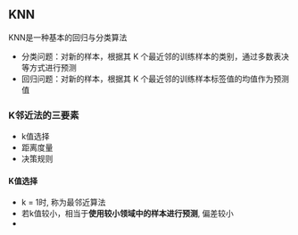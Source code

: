 ## KNN 
KNN是一种基本的回归与分类算法
- 分类问题：对新的样本，根据其 K 个最近邻的训练样本的类别，通过多数表决等方式进行预测 
- 回归问题：对新的样本，根据其 K 个最近邻的训练样本标签值的均值作为预测值  

### K邻近法的三要素 
- k值选择
- 距离度量
- 决策规则  

#### K值选择 
- k = 1时, 称为最邻近算法 
- 若k值较小，相当于**使用较小领域中的样本进行预测**, 偏差较小 
- 
